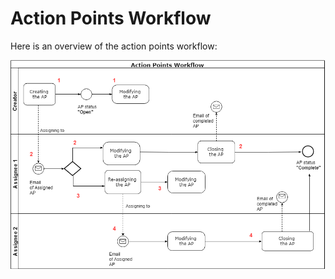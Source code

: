 # Action Points Workflow

Here is an overview of the action points workflow:

![](../.gitbook/assets/action-point-workflow-2%20%282%29.png)

